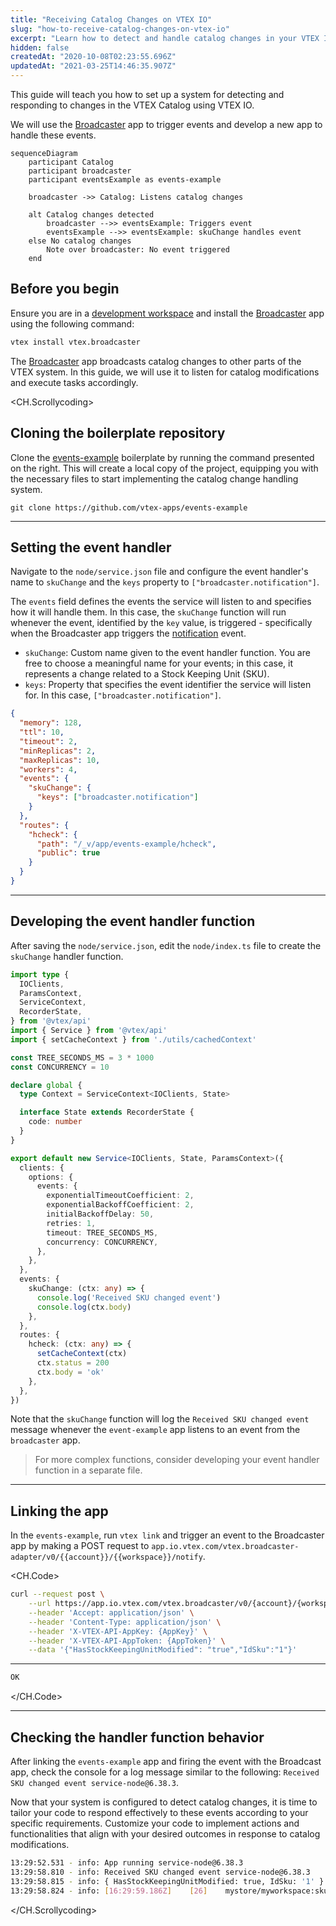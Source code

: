 ```yaml
---
title: "Receiving Catalog Changes on VTEX IO"
slug: "how-to-receive-catalog-changes-on-vtex-io"
excerpt: "Learn how to detect and handle catalog changes in your VTEX IO app."
hidden: false
createdAt: "2020-10-08T02:23:55.696Z"
updatedAt: "2021-03-25T14:46:35.907Z"
---
```


This guide will teach you how to set up a system for detecting and responding to changes in the VTEX Catalog using VTEX IO. 

We will use the [Broadcaster](https://developers.vtex.com/docs/apps/vtex.broadcaster) app to trigger events and develop a new app to handle these events.

```mermaid
sequenceDiagram
    participant Catalog
    participant broadcaster
    participant eventsExample as events-example

    broadcaster ->> Catalog: Listens catalog changes

    alt Catalog changes detected
        broadcaster -->> eventsExample: Triggers event
        eventsExample -->> eventsExample: skuChange handles event
    else No catalog changes
        Note over broadcaster: No event triggered
    end
```

## Before you begin

Ensure you are in a [development workspace](https://developers.vtex.com/docs/guides/vtex-io-documentation-creating-a-development-workspace) and install the [Broadcaster](https://developers.vtex.com/docs/apps/vtex.broadcaster) app using the following command:

```sh
vtex install vtex.broadcaster
```

The  [Broadcaster](https://developers.vtex.com/docs/apps/vtex.broadcaster) app broadcasts catalog changes to other parts of the VTEX system. In this guide, we will use it to listen for catalog modifications and execute tasks accordingly.

<CH.Scrollycoding>

## Cloning the boilerplate repository

Clone the [events-example](https://github.com/vtex-apps/events-example) boilerplate by running the command presented on the right. This will create a local copy of the project, equipping you with the necessary files to start implementing the catalog change handling system.

```shell
git clone https://github.com/vtex-apps/events-example
```

---

## Setting the event handler

Navigate to the `node/service.json` file and configure the event handler's name to `skuChange` and the `keys` property to `["broadcaster.notification"]`.

The `events` field defines the events the service will listen to and specifies how it will handle them. In this case, the `skuChange` function will run whenever the event, identified by the `key` value, is triggered - specifically when the Broadcaster app triggers the [notification](https://github.com/vtex-apps/broadcaster/blob/master/node/middlewares/pushNotification.ts#L8) event.

- `skuChange`: Custom name given to the event handler function. You are free to choose a meaningful name for your events; in this case, it represents a change related to a Stock Keeping Unit (SKU).
- `keys`: Property that specifies the event identifier the service will listen for. In this case, `["broadcaster.notification"]`.


```json node/service.json mark=8:12
{
  "memory": 128,
  "ttl": 10,
  "timeout": 2,
  "minReplicas": 2,
  "maxReplicas": 10,
  "workers": 4,
  "events": {
    "skuChange": {
      "keys": ["broadcaster.notification"]
    }
  },
  "routes": {
    "hcheck": {
      "path": "/_v/app/events-example/hcheck",
      "public": true
    }
  }
}
```

---

## Developing the event handler function

After saving the `node/service.json`, edit the `node/index.ts` file to create the `skuChange` handler function. 

```ts node/index.ts mark=34:39
import type {
  IOClients,
  ParamsContext,
  ServiceContext,
  RecorderState,
} from '@vtex/api'
import { Service } from '@vtex/api'
import { setCacheContext } from './utils/cachedContext'

const TREE_SECONDS_MS = 3 * 1000
const CONCURRENCY = 10

declare global {
  type Context = ServiceContext<IOClients, State>

  interface State extends RecorderState {
    code: number
  }
}

export default new Service<IOClients, State, ParamsContext>({
  clients: {
    options: {
      events: {
        exponentialTimeoutCoefficient: 2,
        exponentialBackoffCoefficient: 2,
        initialBackoffDelay: 50,
        retries: 1,
        timeout: TREE_SECONDS_MS,
        concurrency: CONCURRENCY,
      },
    },
  },
  events: {
    skuChange: (ctx: any) => {
      console.log('Received SKU changed event')
      console.log(ctx.body)
    },
  },
  routes: {
    hcheck: (ctx: any) => {
      setCacheContext(ctx)
      ctx.status = 200
      ctx.body = 'ok'
    },
  },
})
``` 

Note that the `skuChange` function will log the `Received SKU changed event` message whenever the `event-example` app listens to an event from the `broadcaster` app. 

> For more complex functions, consider developing your event handler function in a separate file.

---

## Linking the app

In the `events-example`, run `vtex link` and trigger an event to the Broadcaster app by making a POST request to `app.io.vtex.com/vtex.broadcaster-adapter/v0/{{account}}/{{workspace}}/notify`. 

<CH.Code>
```sh Request
curl --request post \
	--url https://app.io.vtex.com/vtex.broadcaster/v0/{account}/{workspace}/notify \
	--header 'Accept: application/json' \
	--header 'Content-Type: application/json' \
	--header 'X-VTEX-API-AppKey: {AppKey}' \
	--header 'X-VTEX-API-AppToken: {AppToken}' \
	--data '{"HasStockKeepingUnitModified": "true","IdSku":"1"}'
```
---

```html Response
OK
```

</CH.Code>

---

## Checking the handler function behavior

After linking the `events-example` app and firing the event with the Broadcast app, check the console for a log message similar to the following: `Received SKU changed event service-node@6.38.3`.

Now that your system is configured to detect catalog changes, it is time to tailor your code to respond effectively to these events according to your specific requirements. Customize your code to implement actions and functionalities that align with your desired outcomes in response to catalog modifications.

```sh
13:29:52.531 - info: App running service-node@6.38.3  
13:29:58.810 - info: Received SKU changed event service-node@6.38.3  
13:29:58.815 - info: { HasStockKeepingUnitModified: true, IdSku: '1' } service-node@6.38.3  
13:29:58.824 - info: [16:29:59.186Z]    [26]    mystore/myworkspace:skuChange  204     POST    /mystore/myworkspace/_events   2 ms service-node@6.38.3 
```

</CH.Scrollycoding>
